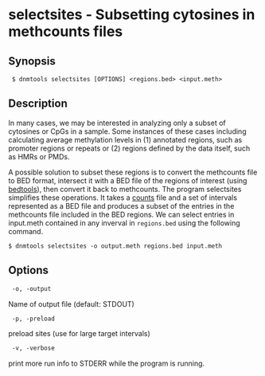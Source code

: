 # selectsites - Subsetting cytosines in methcounts files

## Synopsis
```shell
 $ dnmtools selectsites [OPTIONS] <regions.bed> <input.meth>
```

## Description

In many cases, we may be interested in analyzing only a subset of
cytosines or CpGs in a sample. Some instances of these cases including
calculating average methylation levels in (1) annotated regions, such
as promoter regions or repeats or (2) regions defined by the data
itself, such as HMRs or PMDs.

A possible solution to subset these regions is to convert the
methcounts file to BED format, intersect it with a BED file of the
regions of interest (using
[bedtools](https://bedtools.readthedocs.io)), then convert it back to
methcounts. The program selectsites simplifies these operations. It
takes a [counts](../counts) file and a set of intervals
represented as a BED file and produces a subset of the entries in the
methcounts file included in the BED regions. We can select entries in
input.meth contained in any inverval in `regions.bed` using the
following command.

```shell
$ dnmtools selectsites -o output.meth regions.bed input.meth
```

## Options

```txt
 -o, -output
```
Name of output file (default: STDOUT)

```txt
 -p, -preload
```
preload sites (use for large target intervals)

```txt
 -v, -verbose
```
print more run info to STDERR while the program is running.

